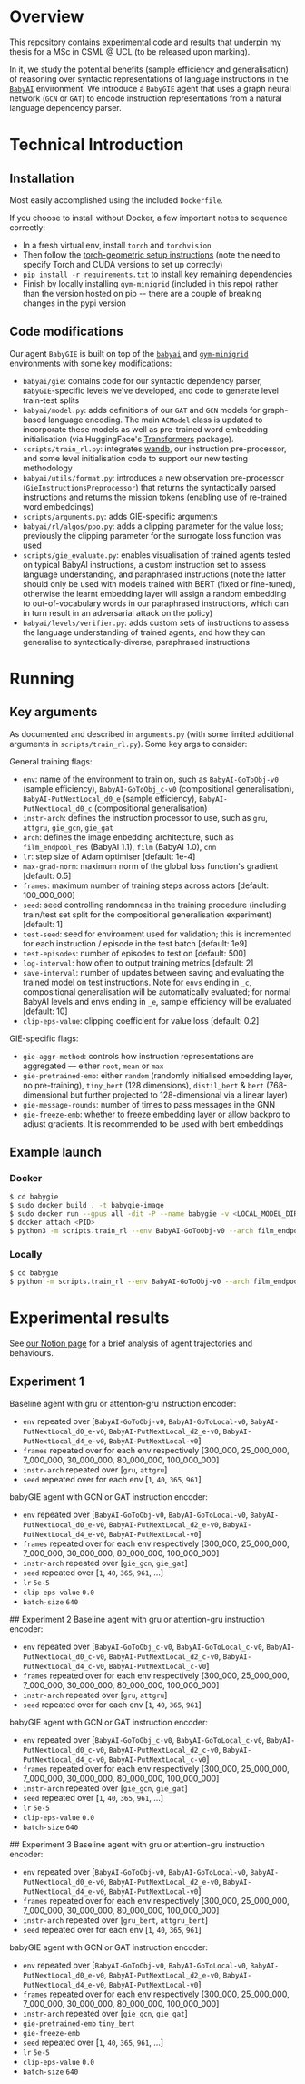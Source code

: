 # Overview

This repository contains experimental code and results that underpin my thesis for a MSc in CSML @ UCL (to be released upon marking).

In it, we study the potential benefits (sample efficiency and generalisation) of reasoning over syntactic representations of language instructions in the [`BabyAI`](https://github.com/mila-iqia/babyai) environment. We introduce a `BabyGIE` agent that uses a graph neural network (`GCN` or `GAT`) to encode instruction representations from a natural language dependency parser.

# Technical Introduction

## Installation

Most easily accomplished using the included `Dockerfile`.

If you choose to install without Docker, a few important notes to sequence correctly:

- In a fresh virtual env, install `torch` and `torchvision`
- Then follow the [torch-geometric setup instructions](https://pytorch-geometric.readthedocs.io/en/latest/notes/installation.html) (note the need to specify Torch and CUDA versions to set up correctly)
- `pip install -r requirements.txt` to install key remaining dependencies
- Finish by locally installing `gym-minigrid` (included in this repo) rather than the version hosted on pip -- there are a couple of breaking changes in the pypi version

## Code modifications

Our agent `BabyGIE` is built on top of the [`babyai`](https://github.com/mila-iqia/babyai) and [`gym-minigrid`](https://github.com/maximecb/gym-minigrid) environments with some key modifications:

- `babyai/gie`: contains code for our syntactic dependency parser, `BabyGIE`-specific levels we've developed, and code to generate level train-test splits
- `babyai/model.py`: adds definitions of our `GAT` and `GCN` models for graph-based language encoding. The main `ACModel` class is updated to incorporate these models as well as pre-trained word embedding initialisation (via HuggingFace's [Transformers](https://huggingface.co/transformers/) package).
- `scripts/train_rl.py`: integrates [wandb](https://wandb.ai/), our instruction pre-processor, and some level initialisation code to support our new testing methodology
- `babyai/utils/format.py`: introduces a new observation pre-processor (`GieInstructionsPreprocessor`) that returns the syntactically parsed instructions and returns the mission tokens (enabling use of re-trained word embeddings)
- `scripts/arguments.py`: adds GIE-specific arguments
- `babyai/rl/algos/ppo.py`: adds a clipping parameter for the value loss; previously the clipping parameter for the surrogate loss function was used
- `scripts/gie_evaluate.py`: enables visualisation of trained agents tested on typical BabyAI instructions, a custom instruction set to assess language understanding, and paraphrased instructions (note the latter should only be used with models trained with BERT (fixed or fine-tuned), otherwise the learnt embedding layer will assign a random embedding to out-of-vocabulary words in our paraphrased instructions, which can in turn result in an adversarial attack on the policy)
- `babyai/levels/verifier.py`: adds custom sets of instructions to assess the language understanding of trained agents, and how they can generalise to syntactically-diverse, paraphrased instructions

# Running

## Key arguments

As documented and described in `arguments.py` (with some limited additional arguments in `scripts/train_rl.py`). Some key args to consider:

General training flags:

- `env`: name of the environment to train on, such as `BabyAI-GoToObj-v0` (sample efficiency), `BabyAI-GoToObj_c-v0` (compositional generalisation), `BabyAI-PutNextLocal_d0_e` (sample efficiency), `BabyAI-PutNextLocal_d0_c` (compositional generalisation)
- `instr-arch`: defines the instruction processor to use, such as `gru`, `attgru`, `gie_gcn`, `gie_gat`
- `arch`: defines the image enbedding architecture, such as `film_endpool_res` (BabyAI 1.1), `film` (BabyAI 1.0), `cnn`
- `lr`: step size of Adam optimiser [default: 1e-4]
- `max-grad-norm`: maximum norm of the global loss function's gradient [default: 0.5]
- `frames`: maximum number of training steps across actors [default: 100_000_000]
- `seed`: seed controlling randomness in the training procedure (including train/test set split for the compositional generalisation experiment) [default: 1]
- `test-seed`: seed for environment used for validation; this is incremented for each instruction / episode in the test batch [default: 1e9]
- `test-episodes`: number of episodes to test on [default: 500]
- `log-interval`: how often to output training metrics [default: 2]
- `save-interval`: number of updates between saving and evaluating the trained model on test instructions. Note for `envs` ending in `_c`, compositional generalisation will be automatically evaluated; for normal BabyAI levels and envs ending in `_e`, sample efficiency will be evaluated [default: 10]
- `clip-eps-value`: clipping coefficient for value loss [default: 0.2]

GIE-specific flags:
- `gie-aggr-method`: controls how instruction representations are aggregated — either `root`, `mean` or `max`
- `gie-pretrained-emb`: either `random` (randomly initialised embedding layer, no pre-training), `tiny_bert` (128 dimensions), `distil_bert` & `bert` (768-dimensional but further projected to 128-dimensional via a linear layer)
- `gie-message-rounds`: number of times to pass messages in the GNN
- `gie-freeze-emb`: whether to freeze embedding layer or allow backpro to adjust gradients. It is recommended to be used with bert embeddings

## Example launch

### Docker
```bash
$ cd babygie
$ sudo docker build . -t babygie-image
$ sudo docker run --gpus all -dit -P --name babygie -v <LOCAL_MODEL_DIR>:/models babygie-image
$ docker attach <PID>
$ python3 -m scripts.train_rl --env BabyAI-GoToObj-v0 --arch film_endpool_res --instr-arch gie --log-interval 2 --save-interval 20 --frames 300_000 --seed 1
```

### Locally
```bash
$ cd babygie
$ python -m scripts.train_rl --env BabyAI-GoToObj-v0 --arch film_endpool_res --instr-arch gie --log-interval 2 --save-interval 20 --frames 300_000 --seed 1
```

# Experimental results

See [our Notion page](https://www.notion.so/Agent-Analysis-678a4693229542868f2d526e132df4cd) for a brief analysis of agent trajectories and behaviours.

## Experiment 1
Baseline agent with gru or attention-gru instruction encoder:

- `env` repeated over [`BabyAI-GoToObj-v0`, `BabyAI-GoToLocal-v0`, `BabyAI-PutNextLocal_d0_e-v0`, `BabyAI-PutNextLocal_d2_e-v0`, `BabyAI-PutNextLocal_d4_e-v0`, `BabyAI-PutNextLocal-v0`]
- `frames` repeated over for each env respectively [300_000, 25_000_000, 7_000_000, 30_000_000, 80_000_000, 100_000_000] 
- `instr-arch` repeated over [`gru`, `attgru`]
- `seed` repeated over for each env [`1`, `40`, `365`, `961`]

babyGIE agent with GCN or GAT instruction encoder:
- `env` repeated over [`BabyAI-GoToObj-v0`, `BabyAI-GoToLocal-v0`, `BabyAI-PutNextLocal_d0_e-v0`, `BabyAI-PutNextLocal_d2_e-v0`, `BabyAI-PutNextLocal_d4_e-v0`, `BabyAI-PutNextLocal-v0`]
- `frames` repeated over for each env respectively [300_000, 25_000_000, 7_000_000, 30_000_000, 80_000_000, 100_000_000] 
- `instr-arch` repeated over [`gie_gcn`, `gie_gat`]
- `seed` repeated over [`1`, `40`, `365`, `961`, ...]
- `lr` `5e-5`
- `clip-eps-value` `0.0`
- `batch-size` `640`

## Experiment 2
Baseline agent with gru or attention-gru instruction encoder:

- `env` repeated over [`BabyAI-GoToObj_c-v0`, `BabyAI-GoToLocal_c-v0`, `BabyAI-PutNextLocal_d0_c-v0`, `BabyAI-PutNextLocal_d2_c-v0`, `BabyAI-PutNextLocal_d4_c-v0`, `BabyAI-PutNextLocal_c-v0`]
- `frames` repeated over for each env respectively [300_000, 25_000_000, 7_000_000, 30_000_000, 80_000_000, 100_000_000] 
- `instr-arch` repeated over [`gru`, `attgru`]
- `seed` repeated over for each env [`1`, `40`, `365`, `961`]

babyGIE agent with GCN or GAT instruction encoder:
- `env` repeated over [`BabyAI-GoToObj_c-v0`, `BabyAI-GoToLocal_c-v0`, `BabyAI-PutNextLocal_d0_c-v0`, `BabyAI-PutNextLocal_d2_c-v0`, `BabyAI-PutNextLocal_d4_c-v0`, `BabyAI-PutNextLocal_c-v0`]
- `frames` repeated over for each env respectively [300_000, 25_000_000, 7_000_000, 30_000_000, 80_000_000, 100_000_000] 
- `instr-arch` repeated over [`gie_gcn`, `gie_gat`]
- `seed` repeated over [`1`, `40`, `365`, `961`, ...]
- `lr` `5e-5`
- `clip-eps-value` `0.0`
- `batch-size` `640`

## Experiment 3
Baseline agent with gru or attention-gru instruction encoder:

- `env` repeated over [`BabyAI-GoToObj-v0`, `BabyAI-GoToLocal-v0`, `BabyAI-PutNextLocal_d0_e-v0`, `BabyAI-PutNextLocal_d2_e-v0`, `BabyAI-PutNextLocal_d4_e-v0`, `BabyAI-PutNextLocal-v0`]
- `frames` repeated over for each env respectively [300_000, 25_000_000, 7_000_000, 30_000_000, 80_000_000, 100_000_000] 
- `instr-arch` repeated over [`gru_bert`, `attgru_bert`]
- `seed` repeated over for each env [`1`, `40`, `365`, `961`]

babyGIE agent with GCN or GAT instruction encoder:
- `env` repeated over [`BabyAI-GoToObj-v0`, `BabyAI-GoToLocal-v0`, `BabyAI-PutNextLocal_d0_e-v0`, `BabyAI-PutNextLocal_d2_e-v0`, `BabyAI-PutNextLocal_d4_e-v0`, `BabyAI-PutNextLocal-v0`]
- `frames` repeated over for each env respectively [300_000, 25_000_000, 7_000_000, 30_000_000, 80_000_000, 100_000_000] 
- `instr-arch` repeated over [`gie_gcn`, `gie_gat`]
- `gie-pretrained-emb` `tiny_bert`
- `gie-freeze-emb`
- `seed` repeated over [`1`, `40`, `365`, `961`, ...]
- `lr` `5e-5`
- `clip-eps-value` `0.0`
- `batch-size` `640`
